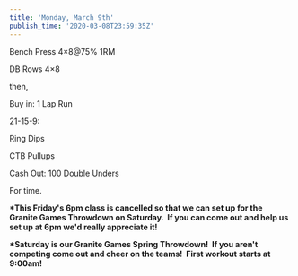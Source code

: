 ```yaml
---
title: 'Monday, March 9th'
publish_time: '2020-03-08T23:59:35Z'
---
```


Bench Press 4×8\@75% 1RM

DB Rows 4×8

then,

Buy in: 1 Lap Run

21-15-9:

Ring Dips

CTB Pullups

Cash Out: 100 Double Unders

For time.

**\*This Friday's 6pm class is cancelled so that we can set up for the
Granite Games Throwdown on Saturday.  If you can come out and help us
set up at 6pm we'd really appreciate it!**

**\*Saturday is our Granite Games Spring Throwdown!  If you aren't
competing come out and cheer on the teams!  First workout starts at
9:00am!**
